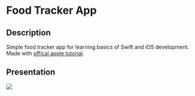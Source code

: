 # Food Tracker App

## Description
Simple food tracker app for learning basics of Swift and iOS development. Made with [offical apple tutorial](https://developer.apple.com/library/archive/referencelibrary/GettingStarted/DevelopiOSAppsSwift/BuildABasicUI.html#//apple_ref/doc/uid/TP40015214-CH5-SW1).

## Presentation
![](https://gph.is/g/aQqQldR)

